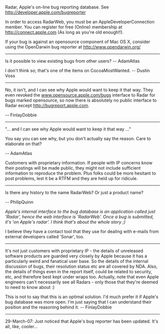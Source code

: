Radar, Apple's on-line bug reporting database. See http://developer.apple.com/bugreporter

In order to access RadarWeb, you must be an AppleDeveloperConnection member. You can register for free (Online) membership at http://connect.apple.com (As long as you're old enough!!).

If your bug is against an opensource component of Mac OS X, consider using the OpenDarwin bug reporter at http://www.opendarwin.org/

----

Is it possible to view existing bugs from other users? -- AdamAtlas

I don't think so; that's one of the items on CocoaMostWanted. -- Dustin Voss

----

No, it isn't, and I can see why Apple would want to keep it that way. They even revoked the www.opensource.apple.com/bugs interface to Radar for bugs marked opensource, so now there is absolutely no public interface to Radar except http://bugreport.apple.com.

-- FinlayDobbie

----

"... and I can see why Apple would want to keep it that way ..."

You say you can see why, but you don't actually say the reason. Care to elaborate on that?

-- AdamAtlas

Customers with proprietary information.  If people with IP concerns know their postings will be made public, they might not include sufficient information to reproduce the problem.  Plus folks could be more hesitant to post problems, lest it be a RTFM and they are held up for ridicule.

----

Is there any history to the name RadarWeb? Or just a product name?

-- PhilipQuinn

*Apple's internal interface to the bug database is an application called just 'Radar', hence the web interface is 'RadarWeb'. Once a bug is submitted, it's 'on Apple's radar'. I think that's about the whole story ;)*

I believe they have a contact tool that they use for dealing with e-mails from external developers called 'Sonar', too. 

----

It's not just customers with proprietary IP - the details of unreleased software products are guarded very closely by Apple because it has a particularly weird and fanatical user base. So the details of the internal discussion of bugs, their resolution status etc are all covered by NDA. Also, the details of things even in the report itself, could be related to security, etc, and therefore best kept under wraps too. Actually, note that even Apple engineers can't necessarily see all Radars - only those that they're deemed to need to know about :)

This is not to say that this is an optimal solution. I'd much prefer it if Apple's bug database was more open. I'm just saying that I can understand their position and the reasoning behind it. -- FinlayDobbie

----

29-March-07: Just noticed that Apple's bug reporter has been updated. It's all, like, cooler...

